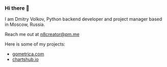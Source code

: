 ### Hi there 👋

I am Dmitry Volkov, Python backend developer and project manager based in Moscow, Russia.

Reach me out at n8creator@pm.me

Here is some of my projects: 
- [gometrica.com](https://gometrica.com)
- [chartshub.io](https://chartshub.io)
